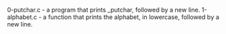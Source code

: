0-putchar.c -  a program that prints _putchar, followed by a new line.
1-alphabet.c - a function that prints the alphabet, in lowercase, followed by a new line.
